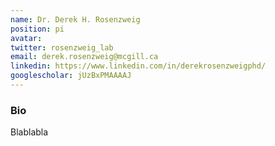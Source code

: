 ```yaml
---
name: Dr. Derek H. Rosenzweig
position: pi
avatar:
twitter: rosenzweig_lab
email: derek.rosenzweig@mcgill.ca
linkedin: https://www.linkedin.com/in/derekrosenzweigphd/
googlescholar: jUzBxPMAAAAJ
---
```


### Bio

Blablabla
